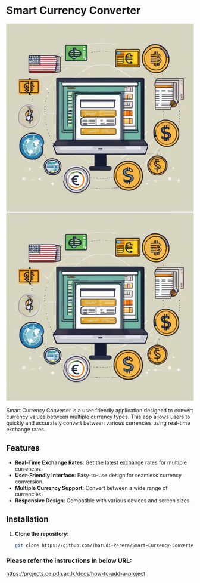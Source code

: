# Smart Currency Converter

![](/docs/images/front.png)
<img src="/docs/images/front.png" alt="Front image" width="600">


Smart Currency Converter is a user-friendly application designed to convert currency values between multiple currency types. This app allows users to quickly and accurately convert between various currencies using real-time exchange rates.

## Features

- **Real-Time Exchange Rates**: Get the latest exchange rates for multiple currencies.
- **User-Friendly Interface**: Easy-to-use design for seamless currency conversion.
- **Multiple Currency Support**: Convert between a wide range of currencies.
- **Responsive Design**: Compatible with various devices and screen sizes.

## Installation

1. **Clone the repository:**
   ```bash
   git clone https://github.com/Tharudi-Perera/Smart-Currency-Converter.git


### Please refer the instructions in below URL:

https://projects.ce.pdn.ac.lk/docs/how-to-add-a-project
